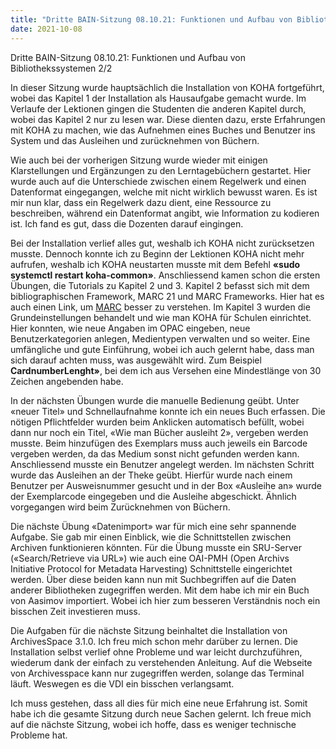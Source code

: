 ```yaml
---
title: "Dritte BAIN-Sitzung 08.10.21: Funktionen und Aufbau von Bibliothekssystemen 2/2"
date: 2021-10-08
---
```


<p>Dritte BAIN-Sitzung 08.10.21: Funktionen und Aufbau von Bibliothekssystemen 2/2</p>
<p>In dieser Sitzung wurde hauptsächlich die Installation von KOHA fortgeführt, wobei das Kapitel 1 der Installation als Hausaufgabe gemacht wurde. Im Verlaufe der Lektionen gingen die Studenten die anderen Kapitel durch, wobei das Kapitel 2 nur zu lesen war.  Diese dienten dazu, erste Erfahrungen mit KOHA zu machen, wie das Aufnehmen eines Buches und Benutzer ins System und das Ausleihen und zurücknehmen von Büchern.</p>
<p>Wie auch bei der vorherigen Sitzung wurde wieder mit einigen Klarstellungen und Ergänzungen zu den Lerntagebüchern gestartet. Hier wurde auch auf die Unterschiede zwischen einem Regelwerk und einen Datenformat eingegangen, welche mit nicht wirklich bewusst waren. Es ist mir nun klar, dass ein Regelwerk dazu dient, eine Ressource zu beschreiben, während ein Datenformat angibt, wie Information zu kodieren ist. Ich fand es gut, dass die Dozenten darauf eingingen. </p>
<p>Bei der Installation verlief alles gut, weshalb ich KOHA nicht zurücksetzen musste. Dennoch konnte ich zu Beginn der Lektionen KOHA nicht mehr aufrufen, weshalb ich KOHA neustarten musste mit dem Befehl <b>«sudo systemctl restart koha-common»</b>. Anschliessend kamen schon die ersten Übungen, die Tutorials zu Kapitel 2 und 3. Kapitel 2 befasst sich mit dem bibliographischen Framework, MARC 21 und MARC Frameworks. Hier hat es auch einen Link, um <a href="https://www.loc.gov/marc/umb/">MARC</a> besser zu verstehen. Im Kapitel 3 wurden die Grundeinstellungen behandelt und wie man KOHA für Schulen einrichtet.  Hier konnten, wie neue Angaben im OPAC eingeben, neue Benutzerkategorien anlegen, Medientypen verwalten und so weiter. Eine umfängliche und gute Einführung, wobei ich auch gelernt habe, dass man sich darauf achten muss, was ausgewählt wird. Zum Beispiel <b>CardnumberLenght»</b>, bei dem ich aus Versehen eine Mindestlänge von 30 Zeichen angebenden habe.</p>
<p>In der nächsten Übungen wurde die manuelle Bedienung geübt. Unter «neuer Titel» und Schnellaufnahme konnte ich ein neues Buch erfassen. Die nötigen Pflichtfelder wurden beim Anklicken automatisch befüllt, wobei dann nur noch ein Titel, «Wie man Bücher ausleiht 2», vergeben werden musste. Beim hinzufügen des Exemplars muss auch jeweils ein Barcode vergeben werden, da das Medium sonst nicht gefunden werden kann. Anschliessend musste ein Benutzer angelegt werden. Im nächsten Schritt wurde das Ausleihen an der Theke geübt. Hierfür wurde nach einem Benutzer per Ausweisnummer gesucht und in der Box «Ausleihe an» wurde der Exemplarcode eingegeben und die Ausleihe abgeschickt. Ähnlich vorgegangen wird beim Zurücknehmen von Büchern.</p>
<p>Die nächste Übung «Datenimport» war für mich eine sehr spannende Aufgabe. Sie gab mir einen Einblick, wie die Schnittstellen zwischen Archiven funktionieren könnten. Für die Übung musste ein SRU-Server («Search/Retrieve via URL») wie auch eine OAI-PMH (Open Archivs Initiative Protocol for Metadata Harvesting) Schnittstelle eingerichtet werden. Über diese beiden kann nun mit Suchbegriffen auf die Daten anderer Bibliotheken zugegriffen werden. Mit dem habe ich mir ein Buch von Aasimov importiert. Wobei ich hier zum besseren Verständnis noch ein bisschen Zeit investieren muss.</p>
<p>Die Aufgaben für die nächste Sitzung beinhaltet die Installation von ArchivesSpace 3.1.0. Ich freu mich schon mehr darüber zu lernen. Die Installation selbst verlief ohne Probleme und war leicht durchzuführen, wiederum dank der einfach zu verstehenden Anleitung. Auf die Webseite von Archivesspace kann nur zugegriffen werden, solange das Terminal läuft. Weswegen es die VDI ein bisschen verlangsamt.</p>
<p>Ich muss gestehen, dass all dies für mich eine neue Erfahrung ist. Somit habe ich die gesamte Sitzung durch neue Sachen gelernt. Ich freue mich auf die nächste Sitzung, wobei ich hoffe, dass es weniger technische Probleme hat.</p>

